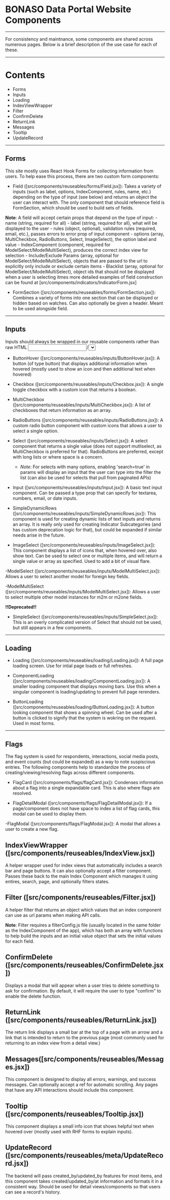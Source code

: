# BONASO Data Portal Website Components

---

For consistency and maintnance, some components are shared across numerous pages. Below is a brief description of the use case for each of these.

---

# Contents
- Forms
- Inputs
- Loading
- IndexViewWrapper
- Filter
- ConfirmDelete
- ReturnLink
- Messages
- Tooltip
- UpdateRecord

---

## Forms
This site mostly uses React Hook Forms for collecting information from users. To help ease this process, there are two custom form components:

- Field ([src/components/reuseables/forms/Field.jsx]): Takes a variety of inputs (such as label, options, IndexComponent, rules, name, etc.) depending on the type of input (see below) and returns an object the user can interact with. The only component that should reference field is FormSection, which should be used to build sets of fields. 

**Note**: A field will accept certain props that depend on the type of input:
    - name (string, required for all)
    - label (string, required for all), what will be displayed to the user
    - rules (object, optional), validation rules (required, email, etc.), passes errors to error prop of input component
    - options (array, MultiCheckbox, RadioButtons, Select, ImageSelect), the option label and value
    - IndexComponent (component, required for ModelSelect/ModelMultiSelect), produces the correct index view for selection
    - Include/Exclude Params (array, optional for ModelSelect/ModelMultiSelect), objects that are passed to the url to explicitly only include or exclude certain items
    - Blacklist (array, optional for ModelSelect/ModelMultiSelect), object ids that should not be displayed when a user is selecting itmes
more detailed examples of field construction can be found at [src/components/indicators/IndicatorForm.jsx]

- FormSection ([src/components/reuseables/forms/FormSection.jsx]): Combines a variety of forms into one section that can be displayed or hidden based on watches. Can also optionally be given a header. Meant to be used alongside field.

---

## Inputs
Inputs should always be wrapped in our reusable components rather than raw HTML <input>/<select> unless explicitly noted.

- ButtonHover ([src/components/reuseables/inputs/ButtonHover.jsx]): A button (of type button) that displays additional information when hovered (mostly used to show an icon and then additional text when hovered)

- Checkbox ([src/components/reuseables/inputs/Checkbox.jsx]): A single toggle checkbox with a custom icon that returns a boolean.

- MultiCheckbox ([src/components/reuseables/inputs/MultiCheckbox.jsx]): A list of checkboxes that return information as an array.

- RadioButtons ([src/components/reuseables/inputs/RadioButtons.jsx]): A custom radio button component with custom icons that allows a user to select a single option.

- Select ([src/components/reuseables/inputs/Select.jsx]): A select component that returns a single value (does not support mutliselect, as MultiCheckbox is preferred for that). RadioButtons are preferred, except with long lists or where space is a concern. 
    - *Note*: For selects with many options, enabling 'search=true' in params will display an input that the user can type into the filter the list (can also be used for selects that pull from paginated APIs)
    
- Input ([src/components/reuseables/inputs/Input.jsx]): A basic text input component. Can be passed a type prop that can specify for textarea, numbers, email, or date inputs. 

- SimpleDynamicRows ([src/components/reuseables/inputs/SimpleDynamicRows.jsx]): This component is used for creating dynamic lists of text inputs and returns an array. It is really only used for creating Indicator Subcategories (and has custom deprecation logic for that), but could be expanded if similar needs arise in the future. 

- ImageSelect ([src/components/reuseables/inputs/ImageSelect.jsx]): This component displays a list of icons that, when hovered over, also show text. Can be used to select one or multiple items, and will return a single value or array as specified. Used to add a bit of visual flare.

-ModelSelect ([src/components/reuseables/inputs/ModelMultiSelect.jsx]): Allows a user to select another model for foreign key fields.

-ModelMultiSelect ([src/components/reuseables/inputs/ModelMultiSelect.jsx]): Allows a user to select multiple other model instances for m2m or m2one fields. 

**!!Deprecated!!**
- SimpleSelect ([src/components/reuseables/inputs/SimpleSelect.jsx]): This is an overly complicated version of Select that should not be used, but still appears in a few components.

---

## Loading
- Loading ([src/components/reuseables/loading/Loading.jsx]): A full page loading screen. Use for intial page loads or full refreshes. 

- ComponentLoading ([src/components/reuseables/loading/ComponentLoading.jsx]): A smaller loading component that displays moving bars. Use this when a singular component is loading/updating to prevent full page rerenders.

- ButtonLoading ([src/components/reuseables/loading/ButtonLoading.jsx]): A button looking component that shows a spinning wheel. Can be used after a button is clicked to signify that the system is wokring on the request. Used in most forms. 

---

## Flags
The flag system is used for respondents, interactions, social media posts, and event counts (but could be expanded) as a way to note suspiscious entries. The following components help to standardize the process of creating/viewing/resolving flags across different components. 

- FlagCard ([src/components/flags/flagCard.jsx]): Condenses information about a flag into a single expandable card. This is also where flags are resolved.

- FlagDetailModal ([src/components/flags/FlagDetailModal.jsx]): If a page/component does not have space to index a list of flag cards, this modal can be used to display them. 

-FlagModal ([src/components/flags/FlagModal.jsx]): A modal that allows a user to create a new flag. 

## IndexViewWrapper ([src/components/reuseables/IndexView.jsx])
A helper wrapper used for index views that automatically includes a search bar and page buttons. It can also optionally accept a filter component. Passes these back to the main Index Component which manages it using entires, search, page, and optionally filters states.

## Filter ([src/components/reuseables/Filter.jsx])
A helper filter that returns an object which values that an index component can use as url params when making API calls. 

**Note**: Filter requires a filterConfig.js file (usually located in the same folder as the IndexComponent of the app), which has both an array with functions to help build the inputs and an initial value object that sets the initial values for each field. 

## ConfirmDelete ([src/components/reuseables/ConfirmDelete.jsx])
Displays a modal that will appear when a user tries to delete something to ask for confirmation. By default, it will require the user to type "confirm" to enable the delete function. 

## ReturnLink ([src/components/reuseables/ReturnLink.jsx])
The return link displays a small bar at the top of a page with an arrow and a link that is intended to return to the previous page (most commonly used for returning to an index view from a detail view.)

## Messages([src/components/reuseables/Messages.jsx])
This component is designed to display all errors, warnings, and success messages. Can optionally accept a ref for automatic scrolling. Any pages that have any API interactions should include this component.

## Tooltip ([src/components/reuseables/Tooltip.jsx])
This component displays a small info icon that shows helpful text when hovered over (mostly used with RHF forms to explain inputs).

## UpdateRecord ([src/components/reuseables/meta/UpdateRecord.jsx])
The backend will pass created_by/updated_by features for most items, and this component takes created/updated_by/at information and formats it in a consistent way. Should be used for detail views/components so that users can see a record's history. 
